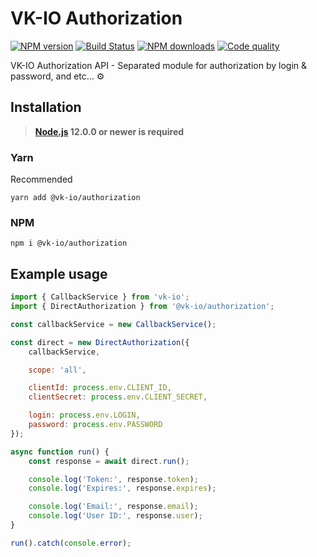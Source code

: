 # VK-IO Authorization
<a href="https://www.npmjs.com/package/@vk-io/authorization"><img src="https://img.shields.io/npm/v/@vk-io/authorization.svg?style=flat-square" alt="NPM version"></a>
<a href="https://travis-ci.org/negezor/vk-io"><img src="https://img.shields.io/travis/negezor/vk-io.svg?style=flat-square" alt="Build Status"></a>
<a href="https://www.npmjs.com/package/@vk-io/authorization"><img src="https://img.shields.io/npm/dt/@vk-io/authorization.svg?style=flat-square" alt="NPM downloads"></a>
<a href="https://www.codacy.com/app/negezor/vk-io"><img src="https://img.shields.io/codacy/grade/25ee36d46e6e498981a74f8b0653aacc.svg?style=flat-square" alt="Code quality"></a>

VK-IO Authorization API - Separated module for authorization by login & password, and etc... ⚙️

## Installation
> **[Node.js](https://nodejs.org/) 12.0.0 or newer is required**  

### Yarn
Recommended
```
yarn add @vk-io/authorization
```

### NPM
```
npm i @vk-io/authorization
```

## Example usage
```js
import { CallbackService } from 'vk-io';
import { DirectAuthorization } from '@vk-io/authorization';

const callbackService = new CallbackService();

const direct = new DirectAuthorization({
	callbackService,

	scope: 'all',

	clientId: process.env.CLIENT_ID,
	clientSecret: process.env.CLIENT_SECRET,

	login: process.env.LOGIN,
	password: process.env.PASSWORD
});

async function run() {
	const response = await direct.run();

	console.log('Token:', response.token);
	console.log('Expires:', response.expires);

	console.log('Email:', response.email);
	console.log('User ID:', response.user);
}

run().catch(console.error);
```
